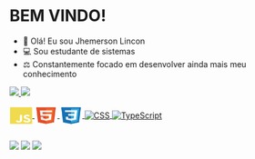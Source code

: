 
  # BEM VINDO!
- 👋 Olá! Eu sou Jhemerson Lincon
- 💻 Sou estudante de sistemas
- ⚖️ Constantemente focado em desenvolver ainda mais meu conhecimento


<div>
  <a href="https://github.com/JhemersonLincon/JhemersonLincon">
  <img height="180em" src="https://github-readme-stats.vercel.app/api?username=JhemersonLincon&show_icons=true&theme=chartreuse-dark&include_all_commits=true&count_private=true"/>
  <img height="180em" src="https://github-readme-stats.vercel.app/api/top-langs/?username=JhemersonLincon&layout=compact&langs_count=7&theme=chartreuse-dark"/>
</div>
  
 
<div style="display: inline_block"><br>
  <img align="center" alt="Js" height="30" width="40" src="https://raw.githubusercontent.com/devicons/devicon/master/icons/javascript/javascript-plain.svg">
  <img align="center" alt="HTML" height="30" width="40" src="https://raw.githubusercontent.com/devicons/devicon/master/icons/html5/html5-original.svg">
  <img align="center" alt="CSS" height="30" width="40" src="https://raw.githubusercontent.com/devicons/devicon/master/icons/css3/css3-original.svg">
    <img align="center" alt="CSS" height="30" width="40" src="https://cdn.jsdelivr.net/gh/devicons/devicon@latest/icons/git/git-original.svg">

  <img align="center" alt ="TypeScript" height="30" width="40" src="https://cdn.jsdelivr.net/gh/devicons/devicon@latest/icons/python/python-original.svg" />

</div>

 ##
<div>
   <a target="blank" href = "https://twitter.com/LinhoHa"><img src="https://img.shields.io/badge/Twitter-1DA1F2?style=for-the-badge&logo=twitter&logoColor=white"></a>
   <a href="https://instagram.com/jhemerson.lincon" target="_blank"><img src="https://img.shields.io/badge/-Instagram-%23E4405F?style=for-the-badge&logo=instagram&logoColor=white" target="_blank"></a>
  <a href="https://www.linkedin.com/in/jhemerson-lincon-pereira-da-silva-3b73831b2" target="_blank"><img src="https://img.shields.io/badge/-LinkedIn-%230077B5?style=for-the-badge&logo=linkedin&logoColor=white" target="blank"></a> 
 
</div>

